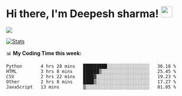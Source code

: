 # Hi there, I'm Deepesh sharma! <img src="https://raw.githubusercontent.com/MartinHeinz/MartinHeinz/master/wave.gif" width="30px">

![](https://camo.githubusercontent.com/992babdffd8c74a1502de375fbdf7e4d54773242/68747470733a2f2f6d656469612e67697068792e636f6d2f6d656469612f53576f536b4e36447854737a71494b4571762f67697068792e676966)

[![Stats](https://github-readme-stats.vercel.app/api?username=deepeshhsharma&show_icons=true&theme=radical)](https://github-readme-stats.vercel.app/api?username=deepeshhsharma&show_icons=true&theme=radical)&nbsp; &nbsp; &nbsp; &nbsp; &nbsp; &nbsp; &nbsp; &nbsp; &nbsp; &nbsp; 

📊 **My Coding Time this week:**
<!--START_SECTION:waka-->
```text
Python       4 hrs 28 mins   █████████░░░░░░░░░░░░░░░░   36.18 % 
HTML         3 hrs 8 mins    ██████▒░░░░░░░░░░░░░░░░░░   25.45 % 
CSV          2 hrs 22 mins   ████▓░░░░░░░░░░░░░░░░░░░░   19.23 % 
Other        2 hrs 8 mins    ████▒░░░░░░░░░░░░░░░░░░░░   17.27 % 
JavaScript   13 mins         ▒░░░░░░░░░░░░░░░░░░░░░░░░   01.85 % 
```
<!--END_SECTION:waka-->
